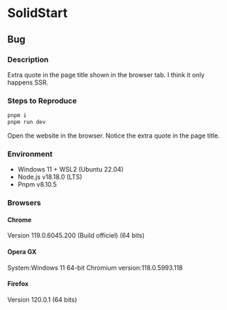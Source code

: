 # SolidStart

## Bug

### Description

Extra quote in the page title shown in the browser tab.
I think it only happens SSR.

### Steps to Reproduce

```bash
pnpm i
pnpm run dev
```

Open the website in the browser.
Notice the extra quote in the page title.

### Environment

- Windows 11 + WSL2 (Ubuntu 22.04)
- Node.js v18.18.0 (LTS)
- Pnpm v8.10.5

### Browsers

#### Chrome

Version 119.0.6045.200 (Build officiel) (64 bits)

#### Opera GX

System:Windows 11 64-bit
Chromium version:118.0.5993.118

#### Firefox

Version 120.0.1 (64 bits)
